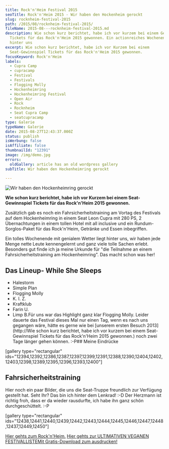 ```yaml
---
title: Rock'n'Heim Festival 2015
seoTitle: Rock'n'Heim 2015 - Wir haben den Hockenheim gerockt
slug: rocknheim-festival-2015
path: /2015/08/rocknheim-festival-2015/
fileName: 2015-08---rocknheim-festival-2015.md
description: Wie schon kurz berichtet, habe ich vor kurzem bei einem Gewinnspiel
  Tickets für das Rock'n'Heim 2015 gewonnen. Ein actionreiches Wochenende liegt
  hinter uns
excerpt: Wie schon kurz berichtet, habe ich vor Kurzem bei einem
  Seat-Gewinnspiel Tickets für das Rock'n'Heim 2015 gewonnen.
focusKeyword: Rock'n'Heim
labels:
  - Cupra Camp
  - cupracamp
  - Festival
  - Festivals
  - Flogging Molly
  - Hockenheimring
  - Hockenheimring Festival
  - Open Air
  - Rock
  - Rocknheim
  - Seat Cupra Camp
  - seatcupracamp
type: Galerie
typeName: Galerie
date: 2015-08-27T12:43:37.000Z
status: publish
isWerbung: false
isAffiliate: false
thumbnailId: "12391"
image: /img/demo.jpg
errors:
  oldGallery: article has an old wordpress gallery
subTitle: Wir haben den Hockenheimring gerockt
  
---
```


![Wir haben den Hockenheimring gerockt](http://cardamonchai.com/wp-content/uploads/2015/08/20922701385_03b978826e_z.jpg "Wir haben den Hockenheimring gerockt")

**Wie schon kurz berichtet, habe ich vor Kurzem bei einem Seat-Gewinnspiel
Tickets für das Rock'n'Heim 2015 gewonnen.**

Zusätzlich gab es noch ein Fahrsicherheitstraining am Vortag des Festivals auf
dem Hockenheimring in einem Seat Leon Cupra mit 280 PS, 2 Übernachtungen in
einem tollen Hotel mit all inclusive und ein Rundum-Sorglos-Paket für das
Rock'n'Heim, Getränke und Essen inbegriffen.

Ein tolles Wochenende mit genialem Wetter liegt hinter uns, wir haben jede Menge
nette Leute kennengelernt und ganz viele tolle Sachen erlebt. Besonders gut
finde ich ja meine Urkunde für "die Teilnahme an einem Fahrsicherheitstraining
am Hockenheimring". Das macht schon was her!

## Das Lineup- While She Sleeps

- Halestorm
- Simple Plan
- Flogging Molly
- K. I. Z.
- Kraftklub
- Farin U.
- Limp B.Für uns war das Highlight ganz klar Flogging Molly. Leider dauerte das
  Festival dieses Mal nur einen Tag, wenn es nach uns gegangen wäre, hätte es
  gerne wie bei [unserem ersten Besuch 2013](http://Wie schon kurz berichtet,
  habe ich vor kurzem bei einem Seat-Gewinnspiel Tickets für das Rock'n'Heim
  2015 gewonnen.) noch zwei Tage länger gehen können. :-P## Meine Eindrücke

[gallery type="rectangular"
ids="12394,12392,12386,12387,12397,12399,12391,12388,12390,12404,12402,12403,12398,12389,12395,12396,12393,12400"]

## Fahrsicherheitstraining

Hier noch ein paar Bilder, die uns die Seat-Truppe freundlich zur Verfügung
gestellt hat. Seht Ihr? Das bin ich hinter dem Lenkrad! :-D Der Herzmann ist
richtig froh, dass er da wieder rausdurfte, ich habe ihn ganz schön
durchgeschüttelt. :-P

[gallery type="rectangular"
ids="12438,12441,12440,12439,12442,12443,12444,12445,12446,12447,12448,12437,12449,12450"]

[Hier gehts zum Rock'n'Heim.](https://www.rock-n-heim.com/)
[Hier gehts zur ULTIMATIVEN VEGANEN FESTIVALLISTEMit Gratis-Download zum ausdrucken!](/2015/03/die-ultimative-vegane-festivalliste)

  